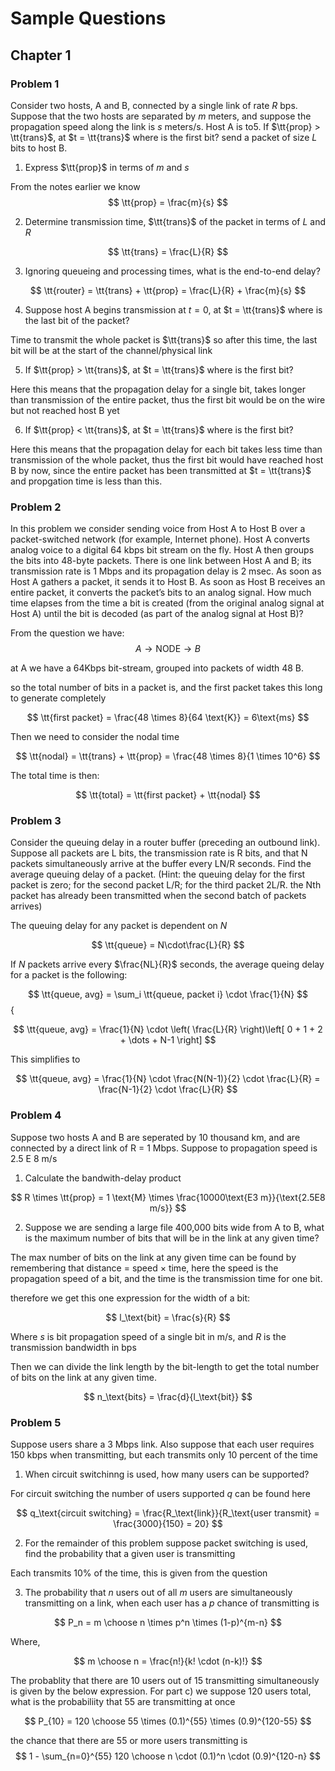 # Sample Questions

## Chapter 1

### Problem 1

Consider two hosts, A and B, connected by a single link of rate $R$ bps. Suppose that the two hosts are
separated by $m$ meters, and suppose the propagation speed along the link is $s$ meters/s. Host A is to5. If $\tt{prop} > \tt{trans}$, at $t = \tt{trans}$ where is the first bit?
send a packet of size $L$ bits to host B.

1. Express $\tt{prop}$ in terms of $m$ and $s$

From the notes earlier we know 
$$
\tt{prop} = \frac{m}{s}
$$

2. Determine transmission time, $\tt{trans}$ of the packet in terms of $L$ and $R$

$$
\tt{trans} = \frac{L}{R}
$$

3. Ignoring queueing and processing times, what is the end-to-end delay?

$$
\tt{router} = \tt{trans} + \tt{prop} = \frac{L}{R} + \frac{m}{s}
$$

4. Suppose host A begins transmission at $t = 0$, at $t = \tt{trans}$ where is the last bit of the packet? 

Time to transmit the whole packet is $\tt{trans}$ so after this time, the last bit will be at the start of the channel/physical link

5. If $\tt{prop} > \tt{trans}$, at $t = \tt{trans}$ where is the first bit?

Here this means that the propagation delay for a single bit, takes longer than transmission of the entire packet, thus the first bit would be on the wire but not reached host B yet

6. If $\tt{prop} < \tt{trans}$, at $t = \tt{trans}$ where is the first bit?

Here this means that the propagation delay for each bit takes less time than transmission of the whole packet, thus the first bit would have reached host B by now, since the entire packet has been transmitted at $t = \tt{trans}$ and propgation time is less than this.

### Problem 2

In this problem we consider sending voice from Host A to Host B over a packet-switched network (for example, Internet phone). Host A converts analog voice to a digital 64 kbps bit stream on the fly. Host
A then groups the bits into 48-byte packets. There is one link between Host A and B; its transmission rate is 1 Mbps and its propagation delay is 2 msec. As soon as Host A gathers a packet, it sends it to
Host B. As soon as Host B receives an entire packet, it converts the packet’s bits to an analog signal.
How much time elapses from the time a bit is created (from the original analog signal at Host A) until
the bit is decoded (as part of the analog signal at Host B)?

From the question we have:
$$
A \rightarrow \text{NODE} \rightarrow B
$$

at A we have a 64Kbps bit-stream, grouped into packets of width 48 B.

so the total number of bits in a packet is, and the first packet takes this long to generate completely

$$
\tt{first packet} = \frac{48 \times 8}{64 \text{K}} = 6\text{ms}
$$

Then we need to consider the nodal time

$$
\tt{nodal} = \tt{trans} + \tt{prop} = \frac{48 \times 8}{1 \times 10^6}
$$

The total time is then:

$$
\tt{total} = \tt{first packet} + \tt{nodal}
$$

### Problem 3

Consider the queuing delay in a router buffer (preceding an outbound link). Suppose all packets are L
bits, the transmission rate is R bits, and that N packets simultaneously arrive at the buffer every LN/R
seconds. Find the average queuing delay of a packet. (Hint: the queuing delay for the first packet is
zero; for the second packet L/R; for the third packet 2L/R. the Nth packet has already been transmitted
when the second batch of packets arrives)

The queuing delay for any packet is dependent on $N$

$$
\tt{queue} = N\cdot\frac{L}{R}
$$

If $N$ packets arrive every $\frac{NL}{R}$ seconds, the average queing delay for a packet is the following:

$$
\tt{queue, avg} = \sum_i \tt{queue, packet i} \cdot \frac{1}{N}
$${

$$
\tt{queue, avg} = \frac{1}{N} \cdot \left( \frac{L}{R} \right)\left[ 0 + 1 + 2 + \dots + N-1 \right]
$$

This simplifies to

$$
\tt{queue, avg} = \frac{1}{N} \cdot \frac{N(N-1)}{2} \cdot \frac{L}{R} = \frac{N-1}{2} \cdot \frac{L}{R}
$$

### Problem 4

Suppose two hosts A and B are seperated by 10 thousand km, and are connected by a direct link of R = 1 Mbps. Suppose to propagation speed is 2.5 E 8 m/s

1. Calculate the bandwith-delay product

$$
R \times \tt{prop} = 1 \text{M} \times \frac{10000\text{E3 m}}{\text{2.5E8 m/s}} 
$$

2. Suppose we are sending a large file 400,000 bits wide from A to B, what is the maximum number of bits that will be in the link at any given time?

The max number of bits on the link at any given time can be found by remembering that distance = speed $\times$ time, here the speed is the propagation speed of a bit, and the time is the transmission time for one bit.

therefore we get this one expression for the width of a bit:

$$
l_\text{bit} = \frac{s}{R}
$$

Where $s$ is bit propagation speed of a single bit in m/s, and $R$ is the transmission bandwidth in bps

Then we can divide the link length by the bit-length to get the total number of bits on the link at any given time.

$$
n_\text{bits} = \frac{d}{l_\text{bit}}
$$

### Problem 5

Suppose users share a 3 Mbps link. Also suppose that each user requires 150 kbps when transmitting, but each transmits only 10 percent of the time

1. When circuit switchinng is used, how many users can be supported?

For circuit switching the number of users supported $q$ can be found here

$$
q_\text{circuit switching} = \frac{R_\text{link}}{R_\text{user transmit} = \frac{3000}{150} = 20}
$$

2. For the remainder of this problem suppose packet switching is used, find the probability that a given user is transmitting

Each transmits 10% of the time, this is given from the question

3. The probability that $n$ users out of all $m$ users are simultaneously transmitting on a link, when each user has a $p$ chance of transmitting is

$$
P_n = m \choose n \times p^n \times (1-p)^{m-n}
$$

Where,

$$
m \choose n = \frac{n!}{k! \cdot (n-k)!}
$$

The probablity that there are 10 users out of 15 transmitting simultaneously is given by the below expression. For part c) we suppose 120 users total, what is the probabiliity that 55 are transmitting at once

$$
P_{10} = 120 \choose 55 \times (0.1)^{55} \times (0.9)^{120-55}
$$

the chance that there are 55 or more users transmitting is
$$
1 - \sum_{n=0}^{55} 120 \choose n \cdot (0.1)^n \cdot (0.9)^{120-n}
$$